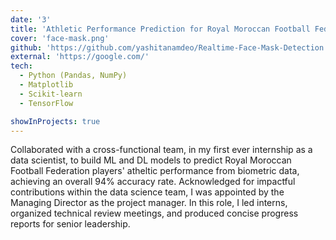 ```yaml
---
date: '3'
title: 'Athletic Performance Prediction for Royal Moroccan Football Federation Players '
cover: 'face-mask.png'
github: 'https://github.com/yashitanamdeo/Realtime-Face-Mask-Detection'
external: 'https://google.com/'
tech:
  - Python (Pandas, NumPy)
  - Matplotlib
  - Scikit-learn
  - TensorFlow

showInProjects: true
---
```


Collaborated with a cross-functional team, in my first ever internship as a data scientist, to build ML and DL models to predict Royal Moroccan Football Federation players' atheltic performance from biometric data, achieving an overall 94% accuracy rate. Acknowledged for impactful contributions within the data science team, I was appointed by the Managing Director as the project manager. In this role, I led interns, organized technical review meetings, and produced concise progress reports for senior leadership.

